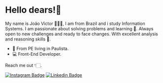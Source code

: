 # Hello dears!👋

My name is João Victor 👨🏻‍🦰, I am from Brazil and i study Information Systems.
I am passionate about solving problems and learning 🐞. Always open to new challenges and ready to face changes. With excellent analysis and reasoning skills 🧠.

- 📍 From PE living in Paulista.
- 💻 Front-End Developer.

Reach me out 👇🏻.

[![Instagram Badge](https://img.shields.io/badge/-Instagram-red?style=flat-square&logo=Instagram&logoColor=white&link=https://www.instagram.com/joaovictor.cf/)](https://www.instagram.com/joaovictor.cf/)
[![Linkedin Badge](https://img.shields.io/badge/-LinkedIn-6677cc?style=flat-square&logo=Linkedin&logoColor=white&link=https://www.linkedin.com/in/joaovictorcf1401/)](https://www.linkedin.com/in/joaovictorcf1401/) 
